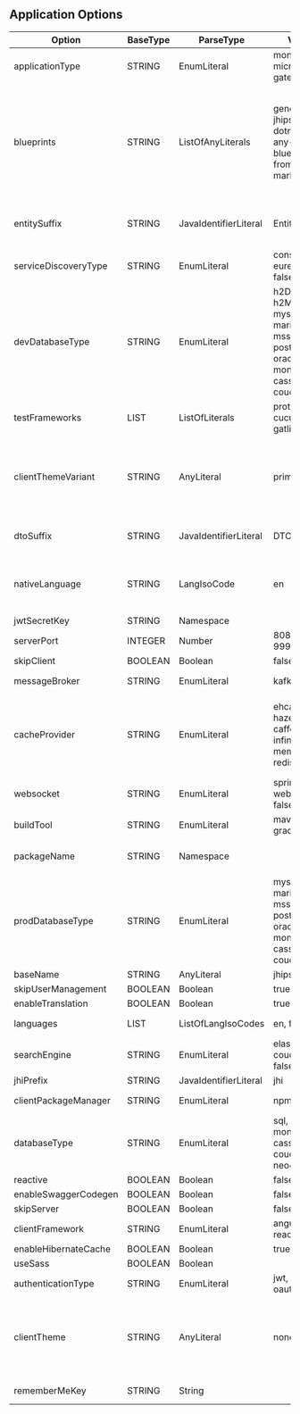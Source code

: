 ##  Application Options
| Option               | BaseType | ParseType             | Values                                                                               | Description                                                                                                                   |
| -------------------- | -------- | --------------------- | ------------------------------------------------------------------------------------ | ----------------------------------------------------------------------------------------------------------------------------- |
| applicationType      | STRING   | EnumLiteral           | monolith, microservice, gateway                                                        | One of the listed values                                                                                                      |
| blueprints           | STRING   | ListOfAnyLiterals     | generator-jhipster-dotnetcore, any-blueprint-from-marketplace                         | Any blueprint identifier e.g. [generator-jhipster-dotnetcore]. Please note that the prefix 'generator-jhipster-' is optional. |
| entitySuffix         | STRING   | JavaIdentifierLiteral | Entity                                                                               | Suffix for entities. false for empty string                                                                                   |
| serviceDiscoveryType | STRING   | EnumLiteral           | consul, eureka, no, false                                                               | One of the listed values                                                                                                      |
| devDatabaseType      | STRING   | EnumLiteral           | h2Disk, h2Memory, mysql, mariadb, mssql, postgresql, oracle, no, mongodb, cassandra, couchbase | One of the listed values or one of the prod database type                                                                     |
| testFrameworks       | LIST     | ListOfLiterals        | protractor, cucumber, gatling                                                          | Braces mandatory                                                                                                              |
| clientThemeVariant   | STRING   | AnyLiteral            | primary                                                                              | You can put whatever value you want,  provided you know it will work (like dark,  or light)                                     |
| dtoSuffix            | STRING   | JavaIdentifierLiteral | DTO                                                                                  | Suffix for DTOs. false for empty string                                                                                       |
| nativeLanguage       | STRING   | LangIsoCode           | en                                                                                   | One of the languages as ISO code supported by JHipster                                                                        |
| jwtSecretKey         | STRING   | Namespace             |                                                                                      |                                                                                                                               |
| serverPort           | INTEGER  | Number                | 8080, 8081, 9999                                                                       | Depends on the app type                                                                                                       |
| skipClient           | BOOLEAN  | Boolean               | false                                                                                | true or false                                                                                                                 |
| messageBroker        | STRING   | EnumLiteral           | kafka, false                                                                          | One of the listed values                                                                                                      |
| cacheProvider        | STRING   | EnumLiteral           | ehcache, hazelcast, caffeine, infinispan, memcached, redis, no                             | One of the listed values,  ehcache for monoliths and gateways,  hazelcast otherwise                                             |
| websocket            | STRING   | EnumLiteral           | spring-websocket, false                                                               |                                                                                                                               |
| buildTool            | STRING   | EnumLiteral           | maven, gradle                                                                         | One of the listed values                                                                                                      |
| packageName          | STRING   | Namespace             |                                                                                      | Sets the packageFolder option                                                                                                 |
| prodDatabaseType     | STRING   | EnumLiteral           | mysql, mariadb, mssql, postgresql, oracle, no, mongodb, cassandra, couchbase                 | One of the listed values                                                                                                      |
| baseName             | STRING   | AnyLiteral            | jhipster                                                                             |                                                                                                                               |
| skipUserManagement   | BOOLEAN  | Boolean               | true                                                                                 |                                                                                                                               |
| enableTranslation    | BOOLEAN  | Boolean               | true                                                                                 |                                                                                                                               |
| languages            | LIST     | ListOfLangIsoCodes    | en, fr                                                                                | Braces are mandatory                                                                                                          |
| searchEngine         | STRING   | EnumLiteral           | elasticsearch, couchbase, false                                                        | One of the listed values                                                                                                      |
| jhiPrefix            | STRING   | JavaIdentifierLiteral | jhi                                                                                  |                                                                                                                               |
| clientPackageManager | STRING   | EnumLiteral           | npm                                                                                  | One of the listed values                                                                                                      |
| databaseType         | STRING   | EnumLiteral           | sql, mongodb, cassandra, couchbase, neo4j, no                                             | One of the listed values or one of the prod database type                                                                     |
| reactive             | BOOLEAN  | Boolean               | false                                                                                | true or false                                                                                                                 |
| enableSwaggerCodegen | BOOLEAN  | Boolean               | false                                                                                | true or false                                                                                                                 |
| skipServer           | BOOLEAN  | Boolean               | false                                                                                | true or false                                                                                                                 |
| clientFramework      | STRING   | EnumLiteral           | angularX, react, vue                                                                   | One of the listed values                                                                                                      |
| enableHibernateCache | BOOLEAN  | Boolean               | true                                                                                 | true or false                                                                                                                 |
| useSass              | BOOLEAN  | Boolean               |                                                                                      | true or false                                                                                                                 |
| authenticationType   | STRING   | EnumLiteral           | jwt, session, oauth2                                                                   | One of the listed values                                                                                                      |
| clientTheme          | STRING   | AnyLiteral            | none                                                                                 | You can put whatever value you want,  provided you know it will work (like yeti)                                               |
| rememberMeKey        | STRING   | String                |                                                                                      | Remember me key                                                                                                               |
